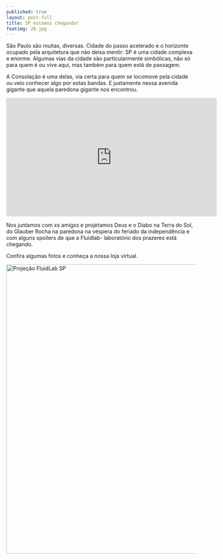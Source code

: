 ```yaml
---
published: true
layout: post-full
title: SP estamos chegando!
featimg: 20.jpg
---
```


São Paulo são muitas, diversas. Cidade do passo acelerado e o horizonte ocupado pela arquitetura que não deixa mentir: SP é uma cidade complexa e enorme.  Algumas vias da cidade são particularmente simbólicas, não só para quem é ou vive aqui, mas também para quem está de passagem.

A Consolação é uma delas, via certa para quem se locomove pela cidade ou veio conhecer algo por estas bandas. E justamente nessa avenida gigante que aquela paredona gigante nos encontrou. 

<iframe width="560" height="315" src="https://www.youtube.com/embed/-rYhfRLTG7s" frameborder="0" allowfullscreen></iframe>

Nos juntamos com xs amigxs e projetamos Deus e o Diabo na Terra do Sol, do Glauber Rocha na paredona na véspera do feriado da independência e  com alguns spoilers de que a Fluidlab- laboratório dos prazeres está chegando. 

Confira algumas fotos e conheça a nossa loja virtual.

<a data-flickr-embed="true"  href="https://www.flickr.com/photos/158938103@N02/albums/72157685961260940" title="Projeção FluidLab SP"><img src="https://farm5.staticflickr.com/4352/36690385610_770e2b9d25_b.jpg" width="1024" height="768" alt="Projeção FluidLab SP"></a><script async src="//embedr.flickr.com/assets/client-code.js" charset="utf-8"></script>

